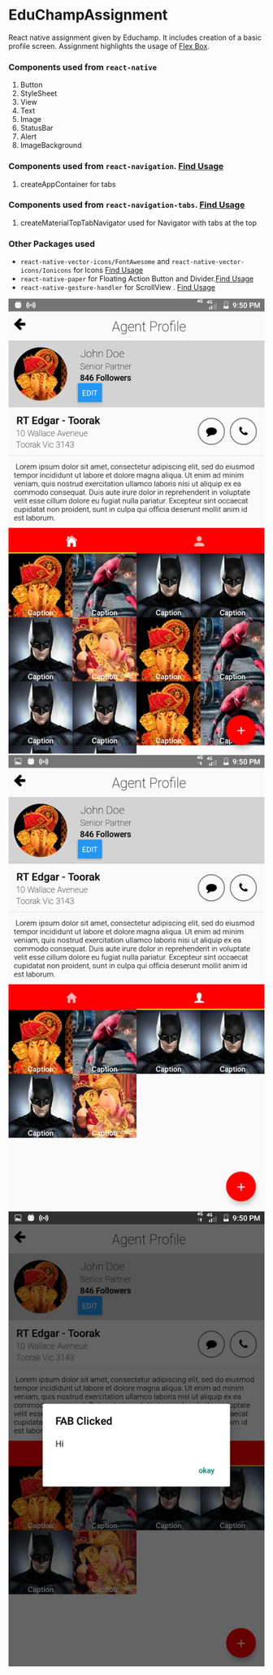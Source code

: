 # EduChampAssignment
React native assignment given by Educhamp.
It includes creation of a basic profile screen.
Assignment highlights the usage of [Flex Box](./App.js).

### Components used from `react-native`
1.  Button
2.  StyleSheet
3.  View
4.  Text
5.  Image
6.  StatusBar
7.  Alert
8.  ImageBackground

### Components used from `react-navigation`. [Find Usage](./src/lib/router.js)
1. createAppContainer for tabs

### Components used from `react-navigation-tabs`. [Find Usage](./src/lib/router.js)
1. createMaterialTopTabNavigator used for Navigator with tabs at the top

### Other Packages used
* `react-native-vector-icons/FontAwesome` and `react-native-vector-icons/Ionicons` for Icons  [Find Usage](./App.js)
* `react-native-paper` for Floating Action Button and Divider.[Find Usage](./App.js)
* `react-native-gesture-handler` for ScrollView . [Find Usage](./src/screens)

![alt text](./images/img1.png "Screenshot")
![alt text](./images/img2.png "Screenshot")
![alt text](./images/img3.png "Screenshot")

